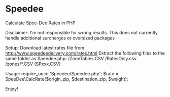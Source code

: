 # Speedee
Calculate Spee-Dee Rates in PHP

Disclaimer: I'm not responsible for wrong results. This does not currently handle additional surcharges or oversized packages

Setup:
Download latest rates file from http://www.speedeedelivery.com/rates.html
Extract the following files to the same folder as Speedee.php:
  /ZoneTables.CSV
  /RatesOnly.csv
  /zones/*.CSV (SPxxx.CSV)

Usage:
  require_once 'Speedee/Speedee.php';
  $rate = SpeeDee\CalcRate($origin_zip, $destination_zip, $weight);

Enjoy!
